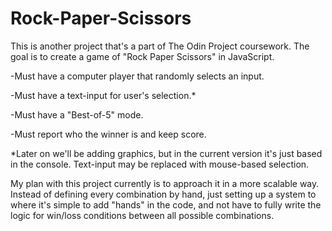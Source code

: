 # Rock-Paper-Scissors
This is another project that's a part of The Odin Project coursework. The goal is to create a game of "Rock Paper Scissors" in JavaScript. 

-Must have a computer player that randomly selects an input.

-Must have a text-input for user's selection.*

-Must have a "Best-of-5" mode.

-Must report who the winner is and keep score. 

*Later on we'll be adding graphics, but in the current version it's just based in the console. Text-input may be replaced with mouse-based selection.


My plan with this project currently is to approach it in a more scalable way. Instead of defining every combination by hand, just setting up a system to where it's simple to add "hands" in the code, and not have to fully write the logic for win/loss conditions between all possible combinations.

